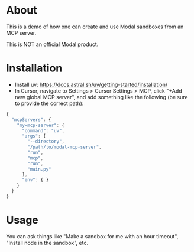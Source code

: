 # About

This is a demo of how one can create and use Modal sandboxes from an MCP server.

This is NOT an official Modal product.

# Installation

* Install uv: https://docs.astral.sh/uv/getting-started/installation/
* In Cursor, navigate to Settings > Cursor Settings > MCP, click "+Add new global MCP server", and add something like the following (be sure to provide the correct path):
```js
{
  "mcpServers": {
    "my-mcp-server": {
      "command": "uv",
      "args": [
        "--directory",
        "/path/to/modal-mcp-server",
        "run",
        "mcp",
        "run",
        "main.py"
      ],
      "env": { }
    }
  }
}

```

# Usage

You can ask things like "Make a sandbox for me with an hour timeout", "Install node in the sandbox", etc.
